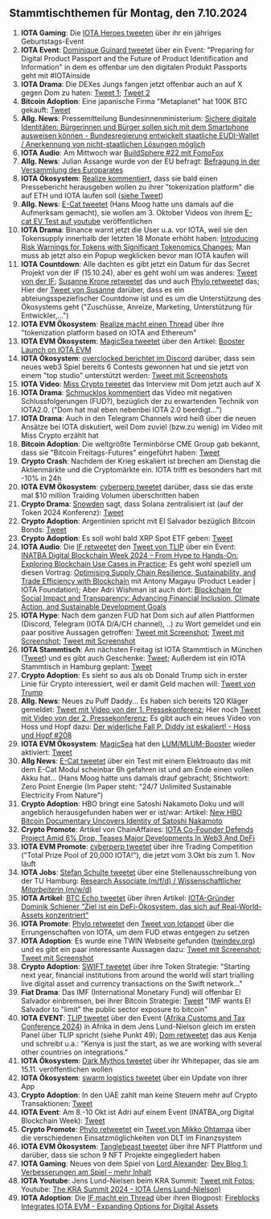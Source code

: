 ## Stammtischthemen für Montag, den 7.10.2024

1. **IOTA Gaming**: Die [IOTA Heroes tweeten](https://x.com/IotaHeroes/status/1840823274919653519) über ihr ein jähriges Geburtstags-Event
2. **IOTA Event**: [Dominique Guinard tweetet](https://x.com/domguinard/status/1840763593467277678) über ein Event: "Preparing for Digital Product Passport and the Future of Product Identification and Information" in dem es offenbar um den digitalen Produkt Passports geht mit #IOTAinside
3. **IOTA Drama**: Die DEXes Jungs fangen jetzt offenbar auch an auf X gegen Dom zu haten: [Tweet 1](https://x.com/_DEXES_/status/1840843712412176798); [Tweet 2](https://x.com/_DEXES_/status/1840844919767728461)
4. **Bitcoin Adoption**: Eine japanische Firma "Metaplanet" hat 100K BTC gekauft: [Tweet](https://x.com/BitcoinMagazine/status/1840957602869514393)
5. **Allg. News**: Pressemitteilung Bundesinnenministerium: [Sichere digitale Identitäten: Bürgerinnen und Bürger sollen sich mit dem Smartphone ausweisen können - Bundesregierung entwickelt staatliche EUDI-Wallet / Anerkennung von nicht-staatlichen Lösungen möglich](https://www.bmi.bund.de/DE/startseite/startseite-node.html;jsessionid=F135ED98E24D790C1D54A934F67BE53A.live861)
6. **IOTA Audio**: Am Mittwoch war [BuildSphere #22 mit FomoFox](https://x.com/iota/status/1839621010598818171)
7. **Allg. News**: Julian Assange wurde von der EU befragt: [Befragung in der Versammlung des Europarates](https://www.youtube.com/live/Mq85IZMeigc?si=3JEsmaRB2rhjhQsk)
8. **IOTA Ökosystem**: [Realize kommentiert](https://x.com/realizefinance/status/1841035844859158574), dass sie bald einen Pressebericht herausgeben wollen zu ihrer "tokenization platform" die auf ETH und IOTA laufen soll ([siehe Tweet](https://x.com/realizefinance/status/1840728576770945128)) 
9. **Allg. News**: [E-Cat tweetet](https://x.com/LeonardoCorpor3/status/1841087512627847498) (Hans Moog hatte uns damals auf die Aufmerksam gemacht), sie wollen am 3. Oktober Videos von ihrem [E-cat EV Test auf youtube](https:/www.youtube.com/@ecatthenewfire) veröffentlichen 
10. **IOTA Drama**: Binance warnt jetzt die User u.a. vor IOTA, weil sie den Tokensupply innerhalb der letzten 18 Monate erhöht haben: [Introducing Risk Warnings for Tokens with Significant Tokenomics Changes](https://www.binance.com/en/support/announcement/introducing-risk-warnings-for-tokens-with-significant-tokenomics-changes-fc3b6e0ac0b644138cd35969663775b2?hl=en); Man muss ab jetzt also ein Popup wegklicken bevor man IOTA kaufen will
11. **IOTA Countdown**: Alle dachten es gibt jetzt ein Datum für das Secret Projekt von der IF (15.10.24), aber es geht wohl um was anderes: [Tweet von der IF](https://x.com/iota/status/1841093063000613006); [Susanne Krone retweetet](https://x.com/SusanneKrone/status/1841098734236549583) das und auch [Phylo retweetet](https://x.com/PhyloIota/status/1841102608028549480) das; Hier der [Tweet von Susanne](https://x.com/SusanneKrone/status/1841136172170461451) darüber, dass es ein abteiungsspeziefischer Countdonw ist und es um die Unterstützung des Ökosystems geht ("Zuschüsse, Anreize, Marketing, Unterstützung für Entwickler,...")
12. **IOTA EVM Ökosystem**: [Realize macht einen Thread](https://x.com/realizefinance/status/1841099770410000532) über ihre "tokenization platform based on IOTA and Ethereum"
13. **IOTA EVM Ökosystem**: [MagicSea tweetet](https://x.com/MagicSeaDEX/status/1841125681549185285) über den Artikel: [Booster Launch on IOTA EVM](https://x.com/MagicSeaDEX/status/1841124357499924578)
14. **IOTA Ökosystem**: [overclocked berichtet im Discord](https://discord.com/channels/397872799483428865/738665041217323068/1290832921774522441) darüber, dass sein neues web3 Spiel bereits 6 Contests gewonnen hat und sie jetzt von einem "top studio" unterstützt werden: [Tweet mit Screenshots](https://x.com/Vrom14286662/status/1841358307673432468)
15. **IOTA Video**: [Miss Crypto tweetet](https://x.com/MissCryptoGER/status/1841194603862770131) das Interview mit Dom jetzt auch auf X
16. **IOTA Drama**: [Schmucklos kommentiert](https://x.com/Schmucklos_/status/1841202755551047890) das Video mit negativen Schlussfolgerungen (FUD?), bezüglich der zu erwartenden Technik von IOTA2.0. ("Dom hat mal eben nebenbei IOTA 2.0 beerdigt...")
17. **IOTA Drama**: Auch in den Telegram Channels wird heiß über die neuen Ansätze bei IOTA diskutiert, weil Dom zuviel (bzw.zu wenig) im Video mit Miss Crypto erzählt hat
18. **Bitcoin Adoption**: Die weltgrößte Terminbörse CME Group gab bekannt, dass sie "Bitcoin Freitags-Futures" eingeführt haben: [Tweet](https://x.com/BitcoinMagazine/status/1841144818648449524)
19. **Crypto Crash**: Nachdem der Krieg eskaliert ist brechen am Dienstag die Aktienmärkte und die Cryptomärkte ein. IOTA trifft es besonders hart mit -10% in 24h
20. **IOTA EVM Ökosystem**: [cyberperp tweetet](https://x.com/cyberperp/status/1841176064460042447) darüber, dass sie das erste mal $10 million Traiding Volumen überschritten haben
21. **Crypto Drama**: [Snowden](https://x.com/Snowden) sagt, dass Solana zentralisiert ist (auf der Token 2024 Konferenz): [Tweet](https://x.com/StakeWithPride/status/1841147593671561685)
22. **Crypto Adoption**: Argentinien spricht mit El Salvador bezüglich Bitcoin Bonds: [Tweet](https://x.com/BitcoinMagazine/status/1841229729082576961)
23. **Crypto Adoption**: Es soll wohl bald XRP Spot ETF geben: [Tweet](https://x.com/JSeyff/status/1841464149194186966)
24. **IOTA Audio**: Die [IF retweetet](https://x.com/iota/status/1841432251277492570) den [Tweet von TLIP](https://twitter.com/TLIP_io/status/1841420686897594717) über ein Event: [INATBA Digital Blockchain Week 2024 – From Hype to Hands-On: Exploring Blockchain Use Cases in Practice](https://inatba.org/idbw/); Es geht wohl speziell um diesen Vortrag: [Optimising Supply Chain Resilience, Sustainability, and Trade Efficiency with Blockchain](https://inatba.org/events/optimising-supply-chain-resilience/) mit Antony Magayu (Product Leader | IOTA Foundation); Aber Adri Wishman ist auch dort: [Blockchain for Social Impact and Transparency: Advancing Financial Inclusion, Climate Action, and Sustainable Development Goals](https://inatba.org/events/blockchain-for-social-impact-and-transparency/)
25. **IOTA Hype**: Nach dem ganzen FUD hat Dom sich auf allen Plattformen (Discord, Telegram (IOTA D/A/CH channel), ..) zu Wort gemeldet und ein paar positive Aussagen getroffen: [Tweet mit Screenshot](https://x.com/Vrom14286662/status/1841470469704122594); [Tweet mit Screenshot](https://x.com/Vrom14286662/status/1841488654734114975); [Tweet mit Screenshot](https://x.com/E2NWO/status/1841581389441073405)
26. **IOTA Stammtisch**: Am nächsten Freitag ist IOTA Stammtisch in München ([Tweet](https://x.com/IotaMunchen/status/1841427634904781099)) und es gibt auch Geschenke: [Tweet](https://x.com/IotaMunchen/status/1842238712987467892); Außerdem ist ein IOTA Stammtisch in Hamburg geplant: [Tweet](https://x.com/TanglenautX/status/1841423676190998876)
27. **Crypto Adoption**: Es sieht so aus als ob Donald Trump sich in erster Linie für Crypto interessiert, weil er damit Geld machen will: [Tweet von Trump](https://x.com/realDonaldTrump/status/1840772362209251611)
28. **Allg. News**: Neues zu Puff Daddy... Es haben sich bereits 120 Kläger gemeldet: [Tweet mit Video von der 1. Pressekonferenz](https://x.com/MJTruthUltra/status/1841215354091045135); Hier noch  [Tweet mit Video von der 2. Pressekonferenz](https://x.com/MJTruthUltra/status/1841225330004279501); Es gibt auch ein neues Video von Hoss und Hopf dazu: [Der widerliche Fall P. Diddy ist eskaliert! - Hoss und Hopf #208](https://www.youtube.com/watch?v=lHUl6UPHJH0)
29. **IOTA EVM Ökosystem**: [MagicSea](https://x.com/MagicSeaDEX) hat den [LUM/MLUM-Booster](https://app.magicsea.finance/boosters/:8822) wieder aktiviert: [Tweet](https://x.com/MagicSeaDEX/status/1842067125604618712)
30. **Allg News**: [E-Cat tweetet](https://x.com/LeonardoCorpor3) über ein Test mit einem Elektroauto das mit dem E-Cat Modul scheinbar 6h gefahren ist und am Ende einen vollen Akku hat... (Hans Moog hatte uns damals drauf gebracht; Stichtwort: Zero Point Energie (Im Paper steht: "24/7 Unlimited Sustainable Electricity From Nature")
31. **Crypto Adoption**: HBO bringt eine Satoshi Nakamoto Doku und will angeblich herausgefunden haben wer er ist/war: Artikel: [New HBO Bitcoin Documentary Uncovers Identity of Satoshi Nakamoto](https://watcher.guru/news/new-hbo-bitcoin-documentary-uncovers-identity-of-satoshi-nakamoto)
32. **Crypto Promote**: Artikel von ChainAffaires: [IOTA Co-Founder Defends Project Amid 6% Drop, Teases Major Developments In Web3 And DeFi](https://chainaffairs.com/iota-co-founder-defends-project-amid-6-drop-teases-major-developments-in-web3-and-defi/)
33. **IOTA EVM Promote**: [cyberperp tweetet](https://x.com/cyberperp/status/1841815962267324603) über ihre Trading Competition ("Total Prize Pool of 20,000 IOTA!"), die jetzt vom 3.Okt bis zum 1. Nov läuft
34. **IOTA Jobs**: [Stefan Schulte tweetet](https://x.com/stefschulte/status/1841864679318073786) über eine Stellenausschreibung von der TU Hamburg: [Research Associate (m/f/d) / Wissenschaftliche*r Mitarbeiter*in (m/w/d)](https://stellenportal.tuhh.de/jobposting/1aa04df6e792a22257a54c7a5dd0e035b3110d76)
35. **IOTA Artikel**: [BTC Echo tweetet](https://x.com/btcecho/status/1841797848154710251) über ihren Artikel: [IOTA-Gründer Dominik Schiener “Ziel ist ein DeFi-Ökosystem, das sich auf Real-World-Assets konzentriert"](https://www.btc-echo.de/news/ziel-ist-ein-defi-oekosystem-das-sich-auf-real-world-assets-konzentriert-192632/?utm_content=bufferf9d5c&utm_medium=social&utm_source=x.com&utm_campaign=buffer)
36. **IOTA Promote**: [Phylo retweetet](https://x.com/PhyloIota/status/1842513829898617256) den [Tweet von Iotapoet](https://x.com/IotaPoet/status/1842510827938517455) über die Errungenschaften von IOTA, um dem FUD etwas entgegen zu setzen
37. **IOTA Adoption**: Es wurde eine TWIN Webseite gefunden ([twindev.org](https://twindev.org/)) und es gibt ein paar interessante Aussagen dazu: [Tweet mit Screenshot](https://x.com/IotaPoet/status/1841745418142560751); [Tweet mit Screenshot](https://x.com/IotaPoet/status/1841746532946550880)
38. **Crypto Adoption**: [SWIFT tweetet](https://x.com/swiftcommunity/status/1841764830023192733) über ihre Token Strategie: "Starting next year, financial institutions from around the world will start trialling live digital asset and currency transactions on the Swift network..."
39. **Fiat Drama**: Das IMF (International Monetary Fund) will offenbar El Salvador einbremsen, bei ihrer Bitcoin Strategie: [Tweet](https://x.com/Pledditor/status/1842114246458441868) "IMF wants El Salvador to "limit" the public sector exposure to bitcoin"
40. **IOTA EVENT**: [TLIP tweetet](https://x.com/TLIP_io/status/1842152971993231670) über den Event ([Afrika Customs and Tax Conference 2024](https://actc.kra.go.ke/)) in Afrika in dem Jens Lund-Nielson gleich im ersten Panel über TLIP spricht (siehe Punkt 49); [Dom retweetet](https://x.com/DomSchiener/status/1842212770873217184) das aus Kenja und schreibt u.a.: "Kenya is just the start, as we are working with several other countries on integrations."
41. **IOTA Ökosystem**: [Dark Mythos tweetet](https://x.com/DarkMythosIOTA/status/1842112485307875333) über ihr Whitepaper, das sie am 15.11. veröffentlichen wollen
42. **IOTA Ökosystem**: [swarm logistics tweetet](https://x.com/SwarmLogistics/status/1842139569166094336) über ein Update von ihrer App
43. **Crypto Adoption**: In den UAE zahlt man keine Steuern mehr auf Crypto Transaktionen: [Tweet](https://x.com/wallstreetbets/status/1842928139401580574)
44. **IOTA Event**: Am 8.-10 Okt ist Adri auf einem Event (INATBA_org Digital Blockchain Week): [Tweet](https://x.com/pbtokn/status/1842865967237312778)
45. **Crypto Promote**: [Phylo retweetet](https://x.com/PhyloIota/status/1842850126064439706) ein [Tweet von Mikko Ohtamaa](https://x.com/moo9000/status/1842842150683172871) über die verschiedenen Einsatzmöglichkeiten von DLT im Finanzsystem
46. **IOTA EVM Ökosystem**: [Tanglebeast tweetet](https://x.com/tanglebeasts/status/1842616346896400626) über ihre NFT Plattform und darüber, dass sie schon 9 NFT Projekte eingegliedert haben
47. **IOTA Gaming**: Neues von dem Spiel von [Lord Alexander](https://x.com/shortaktien): [Dev Blog 1: Verbesserungen am Spiel – mehr Inhalt](https://shortaktien.de/notes/dev-blog-1-verbesserungen-inhalte-updates)
48. **IOTA Youtube**: Jens Lund-Nielsen beim KRA Summit: [Tweet mit Fotos](https://x.com/GeckoFlyingHigh/status/1843197117587972316); Youtube: [The KRA Summit 2024 -  IOTA (Jens Lund-Nielson)](https://youtu.be/UAnAzGTW2gs)
49. **IOTA Adoption**: Die [IF macht ein Thread](https://x.com/iota/status/1843275093717189052) über ihren Blogpost: [Fireblocks Integrates IOTA EVM - Expanding Options for Digital Assets](https://blog.iota.org/fireblocks-integrates-iota-evm/)
